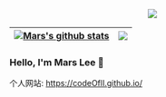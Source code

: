 <p align="center">
  <img align="center" src="https://github-profile-trophy.vercel.app/?username=codeOflI&title=MultipleLang,Star,Follower,Commit,Issue" style="max-width:100%;">
</p>

| <a href="https://github.com/anuraghazra/github-readme-stats"><img align="center" src="https://github-readme-stats.vercel.app/api?username=codeOflI&show_icons=true&icon_color=805AD5&text_color=718096&bg_color=ffffff&include_all_commits=true&hide=contribs&count_private=true&theme=buefy&hide_border=true" alt="Mars's github stats" /></a> | <a href="https://github.com/anuraghazra/github-readme-stats"><img align="center" src="https://github-readme-stats.vercel.app/api/top-langs/?username=codeOflI&layout=compact&theme=buefy&hide_border=true&hide=css,html" /></a> |
| ------------- | ------------- |

### Hello, I'm Mars Lee 👋
个人网站: https://codeOflI.github.io/
